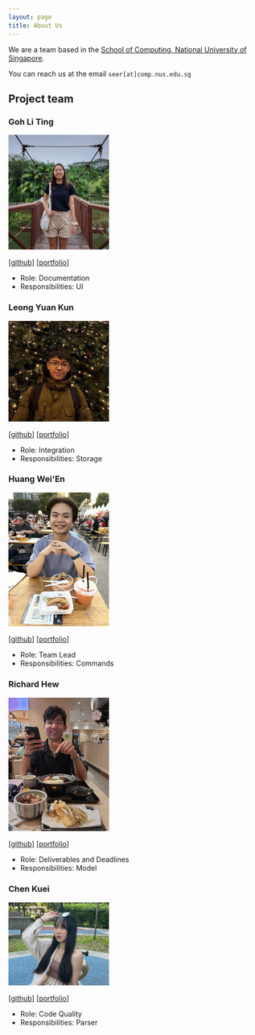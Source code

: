 ```yaml
---
layout: page
title: About Us
---
```


We are a team based in the [School of Computing, National University of Singapore](http://www.comp.nus.edu.sg).

You can reach us at the email `seer[at]comp.nus.edu.sg`

## Project team

### Goh Li Ting

<img src="images/goh-li-ting.png" width="200px">

[[github](https://github.com/Goh-Li-Ting)]
[[portfolio](team/goh-li-ting.md)]

* Role: Documentation
* Responsibilities: UI

### Leong Yuan Kun

<img src="images/aexolate.png" width="200px">

[[github](https://github.com/aexolate)]
[[portfolio](team/aexolate.md)]

* Role: Integration
* Responsibilities: Storage

### Huang Wei'En

<img src="images/weiennn.png" width="200px">

[[github](https://github.com/Weiennn)] [[portfolio](team/weiennn.md)]

* Role: Team Lead
* Responsibilities: Commands

### Richard Hew

<img src="images/ricketytoc.png" width="200px">

[[github](https://github.com/ricketytoc)]
[[portfolio](team/ricketytoc.md)]

* Role: Deliverables and Deadlines
* Responsibilities: Model

### Chen Kuei

<img src="images/chen-kuei.png" width="200px">

[[github](https://github.com/Chen-Kuei)]
[[portfolio](team/chen-kuei.md)]

* Role: Code Quality
* Responsibilities: Parser
